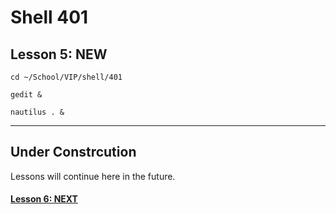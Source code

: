 # Shell 401
## Lesson 5: NEW

`cd ~/School/VIP/shell/401`

`gedit &`

`nautilus . &`
___

## Under Constrcution
Lessons will continue here in the future.

#### [Lesson 6: NEXT](https://github.com/inkVerb/vip/blob/master/401-shell/Lesson-06.md)
